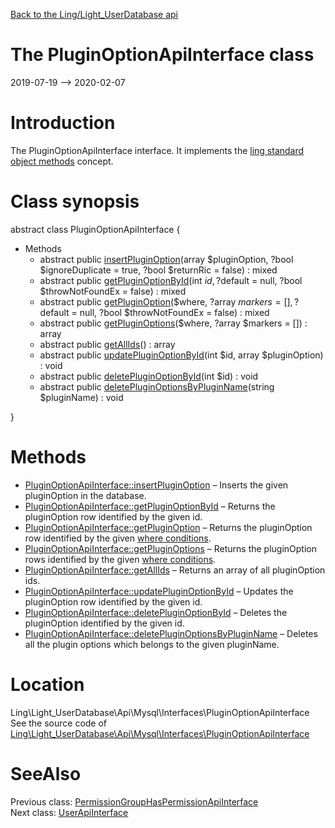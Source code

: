 [Back to the Ling/Light_UserDatabase api](https://github.com/lingtalfi/Light_UserDatabase/blob/master/doc/api/Ling/Light_UserDatabase.md)



The PluginOptionApiInterface class
================
2019-07-19 --> 2020-02-07






Introduction
============

The PluginOptionApiInterface interface.
It implements the [ling standard object methods](https://github.com/lingtalfi/Light_BreezeGenerator/blob/master/doc/pages/ling-standard-object-methods.md) concept.



Class synopsis
==============


abstract class <span class="pl-k">PluginOptionApiInterface</span>  {

- Methods
    - abstract public [insertPluginOption](https://github.com/lingtalfi/Light_UserDatabase/blob/master/doc/api/Ling/Light_UserDatabase/Api/Mysql/Interfaces/PluginOptionApiInterface/insertPluginOption.md)(array $pluginOption, ?bool $ignoreDuplicate = true, ?bool $returnRic = false) : mixed
    - abstract public [getPluginOptionById](https://github.com/lingtalfi/Light_UserDatabase/blob/master/doc/api/Ling/Light_UserDatabase/Api/Mysql/Interfaces/PluginOptionApiInterface/getPluginOptionById.md)(int $id, ?$default = null, ?bool $throwNotFoundEx = false) : mixed
    - abstract public [getPluginOption](https://github.com/lingtalfi/Light_UserDatabase/blob/master/doc/api/Ling/Light_UserDatabase/Api/Mysql/Interfaces/PluginOptionApiInterface/getPluginOption.md)($where, ?array $markers = [], ?$default = null, ?bool $throwNotFoundEx = false) : mixed
    - abstract public [getPluginOptions](https://github.com/lingtalfi/Light_UserDatabase/blob/master/doc/api/Ling/Light_UserDatabase/Api/Mysql/Interfaces/PluginOptionApiInterface/getPluginOptions.md)($where, ?array $markers = []) : array
    - abstract public [getAllIds](https://github.com/lingtalfi/Light_UserDatabase/blob/master/doc/api/Ling/Light_UserDatabase/Api/Mysql/Interfaces/PluginOptionApiInterface/getAllIds.md)() : array
    - abstract public [updatePluginOptionById](https://github.com/lingtalfi/Light_UserDatabase/blob/master/doc/api/Ling/Light_UserDatabase/Api/Mysql/Interfaces/PluginOptionApiInterface/updatePluginOptionById.md)(int $id, array $pluginOption) : void
    - abstract public [deletePluginOptionById](https://github.com/lingtalfi/Light_UserDatabase/blob/master/doc/api/Ling/Light_UserDatabase/Api/Mysql/Interfaces/PluginOptionApiInterface/deletePluginOptionById.md)(int $id) : void
    - abstract public [deletePluginOptionsByPluginName](https://github.com/lingtalfi/Light_UserDatabase/blob/master/doc/api/Ling/Light_UserDatabase/Api/Mysql/Interfaces/PluginOptionApiInterface/deletePluginOptionsByPluginName.md)(string $pluginName) : void

}






Methods
==============

- [PluginOptionApiInterface::insertPluginOption](https://github.com/lingtalfi/Light_UserDatabase/blob/master/doc/api/Ling/Light_UserDatabase/Api/Mysql/Interfaces/PluginOptionApiInterface/insertPluginOption.md) &ndash; Inserts the given pluginOption in the database.
- [PluginOptionApiInterface::getPluginOptionById](https://github.com/lingtalfi/Light_UserDatabase/blob/master/doc/api/Ling/Light_UserDatabase/Api/Mysql/Interfaces/PluginOptionApiInterface/getPluginOptionById.md) &ndash; Returns the pluginOption row identified by the given id.
- [PluginOptionApiInterface::getPluginOption](https://github.com/lingtalfi/Light_UserDatabase/blob/master/doc/api/Ling/Light_UserDatabase/Api/Mysql/Interfaces/PluginOptionApiInterface/getPluginOption.md) &ndash; Returns the pluginOption row identified by the given [where conditions](https://github.com/lingtalfi/SimplePdoWrapper#the-where-conditions).
- [PluginOptionApiInterface::getPluginOptions](https://github.com/lingtalfi/Light_UserDatabase/blob/master/doc/api/Ling/Light_UserDatabase/Api/Mysql/Interfaces/PluginOptionApiInterface/getPluginOptions.md) &ndash; Returns the pluginOption rows identified by the given [where conditions](https://github.com/lingtalfi/SimplePdoWrapper#the-where-conditions).
- [PluginOptionApiInterface::getAllIds](https://github.com/lingtalfi/Light_UserDatabase/blob/master/doc/api/Ling/Light_UserDatabase/Api/Mysql/Interfaces/PluginOptionApiInterface/getAllIds.md) &ndash; Returns an array of all pluginOption ids.
- [PluginOptionApiInterface::updatePluginOptionById](https://github.com/lingtalfi/Light_UserDatabase/blob/master/doc/api/Ling/Light_UserDatabase/Api/Mysql/Interfaces/PluginOptionApiInterface/updatePluginOptionById.md) &ndash; Updates the pluginOption row identified by the given id.
- [PluginOptionApiInterface::deletePluginOptionById](https://github.com/lingtalfi/Light_UserDatabase/blob/master/doc/api/Ling/Light_UserDatabase/Api/Mysql/Interfaces/PluginOptionApiInterface/deletePluginOptionById.md) &ndash; Deletes the pluginOption identified by the given id.
- [PluginOptionApiInterface::deletePluginOptionsByPluginName](https://github.com/lingtalfi/Light_UserDatabase/blob/master/doc/api/Ling/Light_UserDatabase/Api/Mysql/Interfaces/PluginOptionApiInterface/deletePluginOptionsByPluginName.md) &ndash; Deletes all the plugin options which belongs to the given pluginName.





Location
=============
Ling\Light_UserDatabase\Api\Mysql\Interfaces\PluginOptionApiInterface<br>
See the source code of [Ling\Light_UserDatabase\Api\Mysql\Interfaces\PluginOptionApiInterface](https://github.com/lingtalfi/Light_UserDatabase/blob/master/Api/Mysql/Interfaces/PluginOptionApiInterface.php)



SeeAlso
==============
Previous class: [PermissionGroupHasPermissionApiInterface](https://github.com/lingtalfi/Light_UserDatabase/blob/master/doc/api/Ling/Light_UserDatabase/Api/Mysql/Interfaces/PermissionGroupHasPermissionApiInterface.md)<br>Next class: [UserApiInterface](https://github.com/lingtalfi/Light_UserDatabase/blob/master/doc/api/Ling/Light_UserDatabase/Api/Mysql/Interfaces/UserApiInterface.md)<br>
